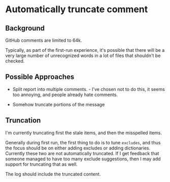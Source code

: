 # Automatically truncate comment

## Background

GitHub comments are limited to 64k.

Typically, as part of the first-run experience, it's possible that there will be a very large number of unrecognized words in a lot of files that shouldn't be checked.

## Possible Approaches

* Split report into multiple comments. - I've chosen not to do this, it seems too annoying, and people already hate comments.

* Somehow truncate portions of the message

## Truncation

I'm currently truncating first the stale items, and then the misspelled items.

Generally during first run, the first thing to do is to tune `excludes`, and thus the focus should be on either adding excludes or adding dictionaries. Currently these two are not automatically truncated. If I get feedback that someone managed to have too many exclude suggestions, then I may add support for truncating that as well.

The log should include the truncated content.